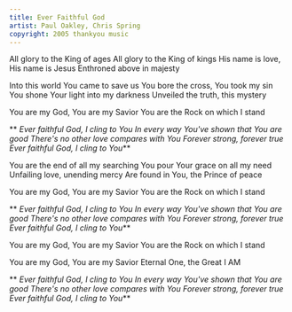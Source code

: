 ```yaml
---
title: Ever Faithful God
artist: Paul Oakley, Chris Spring
copyright: 2005 thankyou music
---
```

All glory to the King of ages
All glory to the King of kings
His name is love, His name is Jesus
Enthroned above in majesty

Into this world You came to save us
You bore the cross, You took my sin
You shone Your light into my darkness
Unveiled the truth, this mystery

You are my God, You are my Savior
You are the Rock on which I stand

 ** *Ever faithful God, I cling to You
  In every way You've shown that You are good
  There's no other love compares with You
  Forever strong, forever true
  Ever faithful God, I cling to You***

You are the end of all my searching
You pour Your grace on all my need
Unfailing love, unending mercy
Are found in You, the Prince of peace

You are my God, You are my Savior
You are the Rock on which I stand

 ** *Ever faithful God, I cling to You
  In every way You've shown that You are good
  There's no other love compares with You
  Forever strong, forever true
  Ever faithful God, I cling to You***

You are my God, You are my Savior
You are the Rock on which I stand

You are my God, You are my Savior
Eternal One, the Great I AM

 ** *Ever faithful God, I cling to You
  In every way You've shown that You are good
  There's no other love compares with You
  Forever strong, forever true
  Ever faithful God, I cling to You***